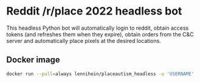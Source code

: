 # Reddit /r/place 2022 headless bot

This headless Python bot will automatically login to reddit, obtain access 
tokens (and refreshes them when they expire), obtain orders from the C&C server
and automatically place pixels at the desired locations.

## Docker image

```bash
docker run --pull=always lennihein/placeautism_headless -u 'USERNAME' 'PASSWORD'
```
